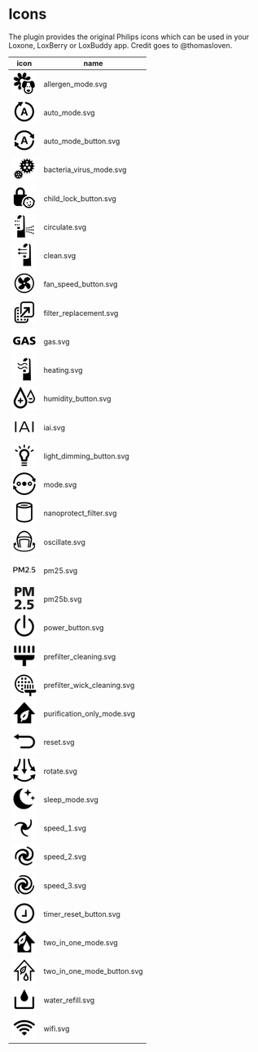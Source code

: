 # Icons

The plugin provides the original Philips icons which can be used in your Loxone, LoxBerry or LoxBuddy app. Credit goes to @thomasloven.

| icon                                                 | name                        |
|------------------------------------------------------|-----------------------------|
| ![Preview](../icons/svg/allergen_mode.svg)           | allergen_mode.svg           |
| ![Preview](../icons/svg/auto_mode.svg)               | auto_mode.svg               |
| ![Preview](../icons/svg/auto_mode_button.svg)        | auto_mode_button.svg        |
| ![Preview](../icons/svg/bacteria_virus_mode.svg)     | bacteria_virus_mode.svg     |
| ![Preview](../icons/svg/child_lock_button.svg)       | child_lock_button.svg       |
| ![Preview](../icons/svg/circulate.svg)               | circulate.svg               |
| ![Preview](../icons/svg/clean.svg)                   | clean.svg                   |
| ![Preview](../icons/svg/fan_speed_button.svg)        | fan_speed_button.svg        |
| ![Preview](../icons/svg/filter_replacement.svg)      | filter_replacement.svg      |
| ![Preview](../icons/svg/gas.svg)                     | gas.svg                     |
| ![Preview](../icons/svg/heating.svg)                 | heating.svg                 |
| ![Preview](../icons/svg/humidity_button.svg)         | humidity_button.svg         |
| ![Preview](../icons/svg/iai.svg)                     | iai.svg                     |
| ![Preview](../icons/svg/light_dimming_button.svg)    | light_dimming_button.svg    |
| ![Preview](../icons/svg/mode.svg)                    | mode.svg                    |
| ![Preview](../icons/svg/nanoprotect_filter.svg)      | nanoprotect_filter.svg      |
| ![Preview](../icons/svg/oscillate.svg)               | oscillate.svg               |
| ![Preview](../icons/svg/pm25.svg)                    | pm25.svg                    |
| ![Preview](../icons/svg/pm25b.svg)                   | pm25b.svg                   |
| ![Preview](../icons/svg/power_button.svg)            | power_button.svg            |
| ![Preview](../icons/svg/prefilter_cleaning.svg)      | prefilter_cleaning.svg      |
| ![Preview](../icons/svg/prefilter_wick_cleaning.svg) | prefilter_wick_cleaning.svg |
| ![Preview](../icons/svg/purification_only_mode.svg)  | purification_only_mode.svg  |
| ![Preview](../icons/svg/reset.svg)                   | reset.svg                   |
| ![Preview](../icons/svg/rotate.svg)                  | rotate.svg                  |
| ![Preview](../icons/svg/sleep_mode.svg)              | sleep_mode.svg              |
| ![Preview](../icons/svg/speed_1.svg)                 | speed_1.svg                 |
| ![Preview](../icons/svg/speed_2.svg)                 | speed_2.svg                 |
| ![Preview](../icons/svg/speed_3.svg)                 | speed_3.svg                 |
| ![Preview](../icons/svg/timer_reset_button.svg)      | timer_reset_button.svg      |
| ![Preview](../icons/svg/two_in_one_mode.svg)         | two_in_one_mode.svg         |
| ![Preview](../icons/svg/two_in_one_mode_button.svg)  | two_in_one_mode_button.svg  |
| ![Preview](../icons/svg/water_refill.svg)            | water_refill.svg            |
| ![Preview](../icons/svg/wifi.svg)                    | wifi.svg                    |
